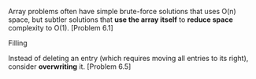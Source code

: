 Array problems often have simple brute-force solutions that uses O(n) space, but
subtler solutions that **use the array itself** to **reduce space** complexity to O(1).
[Problem 6.1]

Filling

Instead of deleting an entry (which requires moving all entries to its right),
consider **overwriting** it. [Problem 6.5]